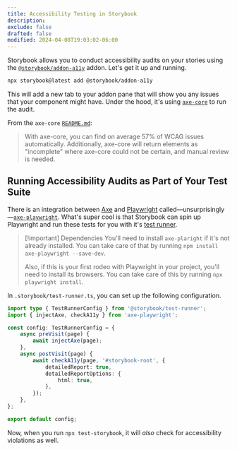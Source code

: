 ```yaml
---
title: Accessibility Testing in Storybook
description:
exclude: false
drafted: false
modified: 2024-04-08T19:03:02-06:00
---
```


Storybook allows you to conduct accessibility audits on your stories using the [`@storybook/addon-a11y`](https://npm.im/@storybook/addon-a11y) addon. Let's get it up and running.

```sh
npx storybook@latest add @storybook/addon-a11y
```

This will add a new tab to your addon pane that will show you any issues that your component might have. Under the hood, it's using [`axe-core`](https://www.npmjs.com/package/axe-core) to run the audit.

From the `axe-core` [`README.md`](https://github.com/dequelabs/axe-core/blob/develop/README.md):

> With axe-core, you can find on average 57% of WCAG issues automatically. Additionally, axe-core will return elements as "incomplete" where axe-core could not be certain, and manual review is needed.

## Running Accessibility Audits as Part of Your Test Suite

There is an integration between [Axe](https://www.deque.com/axe/) and [Playwright](https://playwright.dev/) called—unsurprisingly—[`axe-playwright`](https://npm.im/axe-playwright). What's super cool is that Storybook can spin up Playwright and run these tests for you with it's [test runner](test-runner.md).

> [!important] Dependencies
> You'll need to install `axe-plaright` if it's not already installed. You can take care of that by running `npm install axe-playwright --save-dev`.
>
> Also, if this is your first rodeo with Playwright in your project, you'll need to install its browsers. You can take care of this by running `npx playwright install`.

In `.storybook/test-runner.ts`, you can set up the following configuration.

```ts
import type { TestRunnerConfig } from '@storybook/test-runner';
import { injectAxe, checkA11y } from 'axe-playwright';

const config: TestRunnerConfig = {
	async preVisit(page) {
		await injectAxe(page);
	},
	async postVisit(page) {
		await checkA11y(page, '#storybook-root', {
			detailedReport: true,
			detailedReportOptions: {
				html: true,
			},
		});
	},
};

export default config;
```

Now, when you run `npx test-storybook`, it will _also_ check for accessibility violations as well.
